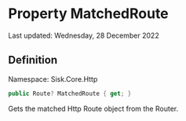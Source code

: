 # Property MatchedRoute
Last updated: Wednesday, 28 December 2022

## Definition
Namespace: Sisk.Core.Http

```csharp
public Route? MatchedRoute { get; }
```

Gets the matched Http Route object from the Router.

